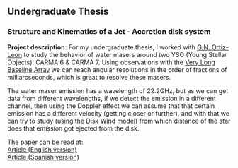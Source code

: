 ## Undergraduate Thesis
### Structure and Kinematics of a Jet -  Accretion disk system
**Project description:** For my undergraduate thesis, I worked with <a href="https://scholar.google.com/citations?user=0m8ORQ0AAAAJ&hl=es&oi=ao">G.N. Ortiz-Leon</a> to study the behavior of water masers around two YSO (Young Stellar Objects): CARMA 6 & CARMA 7. Using observations with the <a href="https://public.nrao.edu/telescopes/vlba/">Very Long Baseline Array</a> we can reach angular resolutions in the order of fractions of milliarcseconds, which is great to resolve these masers.

The water maser emission has a wavelength of 22.2GHz, but as we can get data from different wavelengths, if we detect the emission in a different channel, then using the Doppler effect we can assume that that certain emission has a different velocity (getting closer or further), and with that we can try to study (using the Disk Wind model) from which distance of the star does that emission got ejected from the disk. 




The paper can be read at:
<br>
[Article (English version)](/pdf/thesis_EN.pdf)
<br>
[Article (Spanish version)](/pdf/thesis_ES.pdf)
